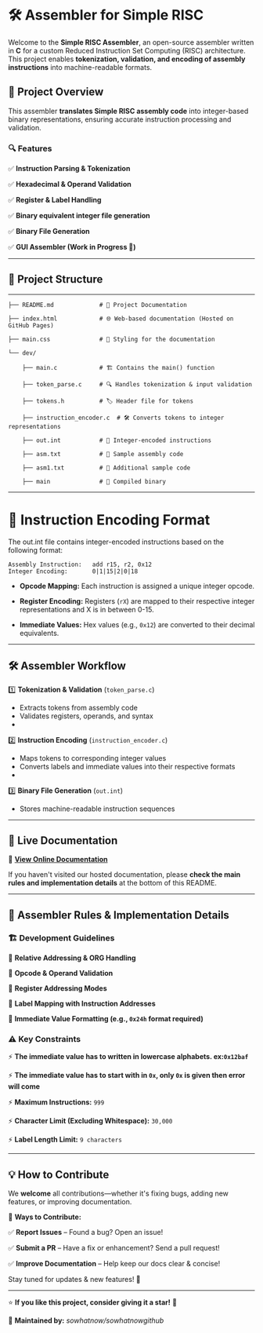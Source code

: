# 🛠️ Assembler for Simple RISC
Welcome to the **Simple RISC Assembler**, an open-source assembler written in **C** for a custom Reduced Instruction Set Computing (RISC) architecture. This project enables **tokenization, validation, and encoding of assembly instructions** into machine-readable formats.

## 🚀 Project Overview
This assembler **translates Simple RISC assembly code** into integer-based binary representations, ensuring accurate instruction processing and validation.

### 🔍 Features

✅ **Instruction Parsing & Tokenization**

✅ **Hexadecimal & Operand Validation**

✅ **Register & Label Handling**

✅ **Binary equivalent integer file generation**

✅ **Binary File Generation**

✅ **GUI Assembler (Work in Progress 🚧)**


---

## 📂 Project Structure
----------------------------------------

    ├── README.md             # 📖 Project Documentation

    ├── index.html            # 🌐 Web-based documentation (Hosted on GitHub Pages)

    ├── main.css              # 🎨 Styling for the documentation

    └── dev/

        ├── main.c            # 🏗️ Contains the main() function
    
        ├── token_parse.c     # 🔍 Handles tokenization & input validation
    
        ├── tokens.h          # 🏷️ Header file for tokens
    
        ├── instruction_encoder.c  # 🛠️ Converts tokens to integer representations
        
        ├── out.int           # 📜 Integer-encoded instructions
    
        ├── asm.txt           # 📄 Sample assembly code
    
        ├── asm1.txt          # 📄 Additional sample code
    
        ├── main              # 🔧 Compiled binary


----------------------------------------

# 🔢 Instruction Encoding Format

The out.int file contains integer-encoded instructions based on the following format:

```
Assembly Instruction:   add r15, r2, 0x12
Integer Encoding:       0|1|15|2|0|18
```


- **Opcode Mapping:** Each instruction is assigned a unique integer opcode.
  
- **Register Encoding:** Registers (`rX`) are mapped to their respective
integer representations and X is in between 0-15.

- **Immediate Values:** Hex values (e.g., `0x12`) are converted to their decimal equivalents.

---

## 🛠️ Assembler Workflow

1️⃣ **Tokenization & Validation** (`token_parse.c`)
- Extracts tokens from assembly code
- Validates registers, operands, and syntax
- 

2️⃣ **Instruction Encoding** (`instruction_encoder.c`)
- Maps tokens to corresponding integer values
- Converts labels and immediate values into their respective formats
- 

3️⃣ **Binary File Generation** (`out.int`)
- Stores machine-readable instruction sequences

---

## 🔗 Live Documentation
📖 **[View Online Documentation](https://sowhatnowgithub.github.io/Assembler_simple_risc/)**

If you haven't visited our hosted documentation, please **check the main rules and implementation details** at the bottom of this README.

---

## 📜 Assembler Rules & Implementation Details


### 🏗 Development Guidelines

🔹 **Relative Addressing & ORG Handling**

🔹 **Opcode & Operand Validation**

🔹 **Register Addressing Modes**

🔹 **Label Mapping with Instruction Addresses**

🔹 **Immediate Value Formatting (e.g., `0x24h` format required)**

### ⚠️ Key Constraints

⚡ **The immediate value has to written in lowercase alphabets. ex:`0x12baf`** 

⚡ **The immediate value has to start with in `0x`, only `0x` is given then error will come** 

⚡ **Maximum Instructions:** `999`

⚡ **Character Limit (Excluding Whitespace):** `30,000`

⚡ **Label Length Limit:** `9 characters`

---

## 💡 How to Contribute

We **welcome** all contributions—whether it's fixing bugs, adding new features, or improving documentation.


🔧 **Ways to Contribute:**

✅ **Report Issues** – Found a bug? Open an issue!

✅ **Submit a PR** – Have a fix or enhancement? Send a pull request!

✅ **Improve Documentation** – Help keep our docs clear & concise!


Stay tuned for updates & new features! 🚀


---

⭐ **If you like this project, consider giving it a star!** 🌟

📌 **Maintained by:** *sowhatnow/sowhatnowgithub*
